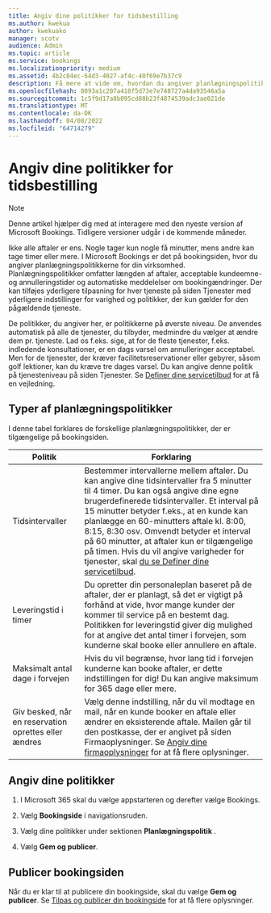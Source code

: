 ```yaml
---
title: Angiv dine politikker for tidsbestilling
ms.author: kwekua
author: kwekuako
manager: scotv
audience: Admin
ms.topic: article
ms.service: bookings
ms.localizationpriority: medium
ms.assetid: 4b2c84ec-64d3-4027-af4c-40f69e7b37c9
description: Få mere at vide om, hvordan du angiver planlægningspolitikker for din virksomhed. Planlægningspolitikker omfatter længden af aftaler samt acceptable kundeemne- og annulleringstider.
ms.openlocfilehash: 8093a1c207a418f5d73e7e748727a4da93546a5a
ms.sourcegitcommit: 1c5f9d17a8b095cd88b23f4874539adc3ae021de
ms.translationtype: MT
ms.contentlocale: da-DK
ms.lasthandoff: 04/08/2022
ms.locfileid: "64714279"
---
```

# <a name="set-your-scheduling-policies"></a>Angiv dine politikker for tidsbestilling

> [!NOTE]
> Denne artikel hjælper dig med at interagere med den nyeste version af Microsoft Bookings. Tidligere versioner udgår i de kommende måneder.

Ikke alle aftaler er ens. Nogle tager kun nogle få minutter, mens andre kan tage timer eller mere. I Microsoft Bookings er det på bookingsiden, hvor du angiver planlægningspolitikkerne for din virksomhed. Planlægningspolitikker omfatter længden af aftaler, acceptable kundeemne- og annulleringstider og automatiske meddelelser om bookingændringer. Der kan tilføjes yderligere tilpasning for hver tjeneste på siden Tjenester med yderligere indstillinger for varighed og politikker, der kun gælder for den pågældende tjeneste.

De politikker, du angiver her, er politikkerne på øverste niveau. De anvendes automatisk på alle de tjenester, du tilbyder, medmindre du vælger at ændre dem pr. tjeneste. Lad os f.eks. sige, at for de fleste tjenester, f.eks. indledende konsultationer, er en dags varsel om annulleringer acceptabel. Men for de tjenester, der kræver facilitetsreservationer eller gebyrer, såsom golf lektioner, kan du kræve tre dages varsel. Du kan angive denne politik på tjenesteniveau på siden Tjenester. Se [Definer dine servicetilbud](define-service-offerings.md) for at få en vejledning.

## <a name="types-of-scheduling-policies"></a>Typer af planlægningspolitikker

I denne tabel forklares de forskellige planlægningspolitikker, der er tilgængelige på bookingsiden.

| Politik | Forklaring |
|---|---|
| Tidsintervaller | Bestemmer intervallerne mellem aftaler. Du kan angive dine tidsintervaller fra 5 minutter til 4 timer. Du kan også angive dine egne brugerdefinerede tidsintervaller. Et interval på 15 minutter betyder f.eks., at en kunde kan planlægge en 60-minutters aftale kl. 8:00, 8:15, 8:30 osv. Omvendt betyder et interval på 60 minutter, at aftaler kun er tilgængelige på timen. Hvis du vil angive varigheder for tjenester, skal [du se Definer dine servicetilbud](define-service-offerings.md). |
| Leveringstid i timer | Du opretter din personaleplan baseret på de aftaler, der er planlagt, så det er vigtigt på forhånd at vide, hvor mange kunder der kommer til service på en bestemt dag. Politikken for leveringstid giver dig mulighed for at angive det antal timer i forvejen, som kunderne skal booke eller annullere en aftale. |
| Maksimalt antal dage i forvejen | Hvis du vil begrænse, hvor lang tid i forvejen kunderne kan booke aftaler, er dette indstillingen for dig! Du kan angive maksimum for 365 dage eller mere. |
| Giv besked, når en reservation oprettes eller ændres | Vælg denne indstilling, når du vil modtage en mail, når en kunde booker en aftale eller ændrer en eksisterende aftale. Mailen går til den postkasse, der er angivet på siden Firmaoplysninger. Se [Angiv dine firmaoplysninger](enter-business-information.md) for at få flere oplysninger. |

## <a name="set-your-policies"></a>Angiv dine politikker

1. I Microsoft 365 skal du vælge appstarteren og derefter vælge Bookings.

1. Vælg **Bookingside** i navigationsruden.

1. Vælg dine politikker under sektionen **Planlægningspolitik** .

1. Vælg **Gem og publicer**.

## <a name="publish-the-booking-page"></a>Publicer bookingsiden

Når du er klar til at publicere din bookingside, skal du vælge **Gem og publicer**. Se [Tilpas og publicer din bookingside](customize-booking-page.md) for at få flere oplysninger.
